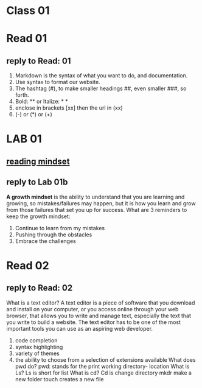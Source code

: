 # Class 01
# Read 01
## reply to Read: 01 
1. Markdown is the syntax of what you want to do, and documentation.
2. Use syntax to format our website.
3. The hashtag (#), to make smaller headings ##, even smaller ###, so forth.
4. Bold: ** or Italize: * *
5. enclose in brackets [xx] then the url in (xx)
6. (-) or (*) or (+)
# LAB 01
## [reading mindset](https://www.atlassian.com/blog/inside-atlassian/growth-mindset)
## reply to Lab 01b
**A growth mindset** is the ability to understand that you are learning and growing, so mistakes/failures may happen, but it is how you learn and grow from those failures that set you up for success. 
What are 3 reminders to keep the growth mindset: 
1. Continue to learn from my mistakes
2. Pushing through the obstacles
3. Embrace the challenges 
# Read 02
## reply to Read: 02
What is a text editor?
  A text editor is a piece of software that you download and install on
your computer, or you access online through your web browser, that
allows you to write and manage text, especially the text that you write
to build a website. The text editor has to be one of the most
important tools you can use as an aspiring web developer.
1. code completion
2. syntax highlighting
3. variety of themes
4.  the ability to choose from a  selection of extensions available 
What does pwd do? pwd: stands for the print working directory- location
What is Ls? Ls is short for list
What is cd? Cd is change directory
mkdr make a new folder
touch creates a new file
